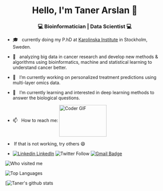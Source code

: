 <h1 align="center"> Hello, I'm Taner Arslan 👋 </h1>

<h3 align="center"> 💻 Bioinformatician | Data Scientist 💻 </h3>

- 🎓 &nbsp; currently doing my P.hD at [Karolinska Institute](https://ki.se/) in Stockholm, Sweden.
- 🤔 &nbsp; analyzing big data in cancer research and develop new methods & algorithms using bioinformatics, machine and statistical learning to understand cancer better.
- 🔭  &nbsp; I’m currently working on personalized treatment predictions using multi-layer omics data.

- 🌱 &nbsp; I’m currently learning and interested in deep learning methods to answer the biological questions.

- 📫 &nbsp; How to reach me: <img align="center" src="https://media.giphy.com/media/126ub9tbJhoXh6/giphy.gif" alt="Coder GIF" width="150" height="100">

- &nbsp;If that is not working, try others 😄 

- [![Linkedin](https://i.stack.imgur.com/gVE0j.png) LinkedIn](https://www.linkedin.com/in/taner-arslan/)
![Twitter Follow](https://img.shields.io/twitter/follow/arslantnr?style=social)
[![Gmail Badge](https://img.shields.io/badge/-tanerarslan.gen@gmail.com-c14438?style=flat-square&logo=Gmail&logoColor=white&link=mailto:tanerarlsan.gen@gmail.com)](mailto:tanerarslan.gen@gmail.com)

![Who visited me](https://visitor-badge.laobi.icu/badge?page_id=TanerArslan.TanerArslan)

![Top Languages](https://github-readme-stats.vercel.app/api/top-langs/?username=TanerArslan&hide=TeX&layout=compact)

[![Taner's github stats](https://github-readme-stats.vercel.app/api?username=TanerArslan&hide=["issues"]&show_icons=true)

<!--
**TanerArslan/TanerArslan** is a ✨ _special_ ✨ repository because its `README.md` (this file) appears on your GitHub profile.

Here are some ideas to get you started:

- 🔭 I’m currently working on ...
- 🌱 I’m currently learning ...
- 👯 I’m looking to collaborate on ...
- 🤔 I’m looking for help with ...
- 💬 Ask me about ...
- 📫 How to reach me: ...
- 😄 Pronouns: ...
- ⚡ Fun fact: ...
-->
